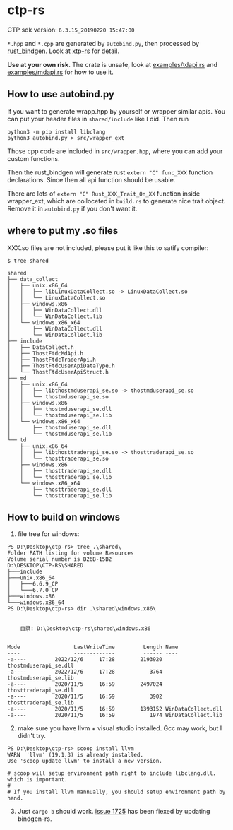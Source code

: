 # ctp-rs
CTP sdk version: `6.3.15_20190220 15:47:00`

`*.hpp` and `*.cpp` are generated by `autobind.py`, then processed by [rust_bindgen](https://rust-lang.github.io/rust-bindgen/requirements.html). Look at [xtp-rs](https://github.com/dovahcrow/xtp-rs) for detail.

__Use at your own risk__. The crate is unsafe, look at [examples/tdapi.rs](./examples/tdapi.rs) and [examples/mdapi.rs](./examples/mdapi.rs) for how to use it.

## How to use autobind.py
If you want to generate wrapp.hpp by yourself or wrapper similar apis. You can put your header files in `shared/include` like I did. Then run

```
python3 -m pip install libclang
python3 autobind.py > src/wrapper_ext
```

Those cpp code are included in `src/wrapper.hpp`, where you can add your custom functions.

Then the rust_bindgen will generate rust `extern "C" func_XXX` function declarations. Since then all api function should be usable.

There are lots of `extern "C" Rust_XXX_Trait_On_XX` function inside wrapper_ext, which are colloceted in `build.rs` to generate nice trait object. Remove it in `autobind.py` if you don't want it.

## where to put my .so files
XXX.so files are not included, please put it like this to satify compiler:

```
$ tree shared

shared
├── data_collect
│   ├── unix.x86_64
│   │   ├── libLinuxDataCollect.so -> LinuxDataCollect.so
│   │   └── LinuxDataCollect.so
│   ├── windows.x86
│   │   ├── WinDataCollect.dll
│   │   └── WinDataCollect.lib
│   └── windows.x86_x64
│       ├── WinDataCollect.dll
│       └── WinDataCollect.lib
├── include
│   ├── DataCollect.h
│   ├── ThostFtdcMdApi.h
│   ├── ThostFtdcTraderApi.h
│   ├── ThostFtdcUserApiDataType.h
│   └── ThostFtdcUserApiStruct.h
├── md
│   ├── unix.x86_64
│   │   ├── libthostmduserapi_se.so -> thostmduserapi_se.so
│   │   └── thostmduserapi_se.so
│   ├── windows.x86
│   │   ├── thostmduserapi_se.dll
│   │   └── thostmduserapi_se.lib
│   └── windows.x86_x64
│       ├── thostmduserapi_se.dll
│       └── thostmduserapi_se.lib
└── td
    ├── unix.x86_64
    │   ├── libthosttraderapi_se.so -> thosttraderapi_se.so
    │   └── thosttraderapi_se.so
    ├── windows.x86
    │   ├── thosttraderapi_se.dll
    │   └── thosttraderapi_se.lib
    └── windows.x86_x64
        ├── thosttraderapi_se.dll
        └── thosttraderapi_se.lib
```

## How to build on windows
1. file tree for windows:

```
PS D:\Desktop\ctp-rs> tree .\shared\
Folder PATH listing for volume Resources
Volume serial number is B26B-15B2
D:\DESKTOP\CTP-RS\SHARED
├───include
├───unix.x86_64
│   ├───6.6.9_CP
│   └───6.7.0_CP
├───windows.x86
└───windows.x86_64
PS D:\Desktop\ctp-rs> dir .\shared\windows.x86\


    目录: D:\Desktop\ctp-rs\shared\windows.x86


Mode                 LastWriteTime         Length Name
----                 -------------         ------ ----
-a----         2022/12/6     17:28        2193920 thostmduserapi_se.dll
-a----         2022/12/6     17:28           3764 thostmduserapi_se.lib
-a----         2020/11/5     16:59        2497024 thosttraderapi_se.dll
-a----         2020/11/5     16:59           3902 thosttraderapi_se.lib
-a----         2020/11/5     16:59        1393152 WinDataCollect.dll
-a----         2020/11/5     16:59           1974 WinDataCollect.lib
```

2. make sure you have llvm + visual studio installed. Gcc may work, but I didn't try.

```
PS D:\Desktop\ctp-rs> scoop install llvm
WARN  'llvm' (19.1.3) is already installed.
Use 'scoop update llvm' to install a new version.

# scoop will setup environment path right to include libclang.dll. which is important.
#
# If you install llvm mannually, you should setup environment path by hand.
```

3. Just `cargo b` should work. [issue 1725](https://github.com/rust-lang/rust-bindgen/issues/1725) has been fiexed by updating bindgen-rs.
